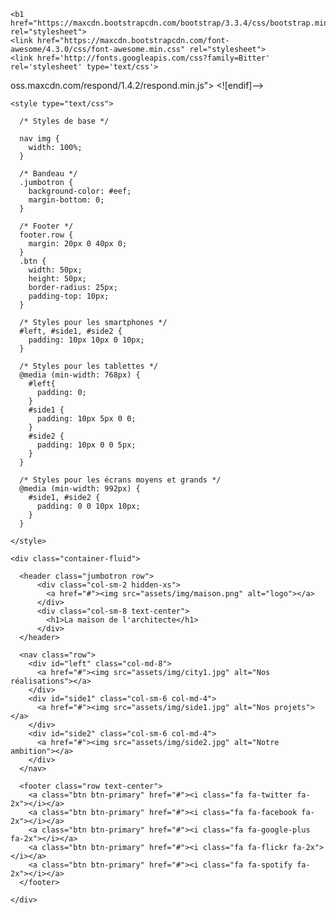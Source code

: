 <!DOCTYPE html>
<html>

  <head>
    <meta charset="utf-8"> 
    <meta http-equiv="X-UA-Compatible" content="IE=edge">
    <meta name="viewport" content="width=device-width, initial-scale=1">
    <title>La maison de l'architecte</title>
    <meta name="description" content="Le site de la maison de l'architecture">

    <b1 href="https://maxcdn.bootstrapcdn.com/bootstrap/3.3.4/css/bootstrap.min.css" rel="stylesheet">
    <link href="https://maxcdn.bootstrapcdn.com/font-awesome/4.3.0/css/font-awesome.min.css" rel="stylesheet">
    <link href='http://fonts.googleapis.com/css?family=Bitter' rel='stylesheet' type='text/css'>

   
   oss.maxcdn.com/respond/1.4.2/respond.min.js"></script>
    <![endif]-->

    <style type="text/css"> 

      /* Styles de base */
    
      nav img {
        width: 100%;
      }

      /* Bandeau */
      .jumbotron {
        background-color: #eef;
        margin-bottom: 0;
      }

      /* Footer */
      footer.row {
        margin: 20px 0 40px 0;
      }
      .btn {
        width: 50px;
        height: 50px;
        border-radius: 25px;
        padding-top: 10px;
      }

      /* Styles pour les smartphones */
      #left, #side1, #side2 {
        padding: 10px 10px 0 10px;
      }

      /* Styles pour les tablettes */
      @media (min-width: 768px) {
        #left{
          padding: 0;
        } 
        #side1 {
          padding: 10px 5px 0 0;
        } 
        #side2 {
          padding: 10px 0 0 5px;
        }
      }

      /* Styles pour les écrans moyens et grands */
      @media (min-width: 992px) {
        #side1, #side2 {
          padding: 0 0 10px 10px;
        } 
      }

    </style>

  </head>

  <body>

    <div class="container-fluid">

      <header class="jumbotron row">
          <div class="col-sm-2 hidden-xs">
            <a href="#"><img src="assets/img/maison.png" alt="logo"></a>
          </div>
          <div class="col-sm-8 text-center">
            <h1>La maison de l'architecte</h1>        
          </div>
      </header>

      <nav class="row">
        <div id="left" class="col-md-8">
          <a href="#"><img src="assets/img/city1.jpg" alt="Nos réalisations"></a>
        </div>
        <div id="side1" class="col-sm-6 col-md-4">
          <a href="#"><img src="assets/img/side1.jpg" alt="Nos projets"></a>
        </div>
        <div id="side2" class="col-sm-6 col-md-4">
          <a href="#"><img src="assets/img/side2.jpg" alt="Notre ambition"></a>
        </div>
      </nav>

      <footer class="row text-center">
        <a class="btn btn-primary" href="#"><i class="fa fa-twitter fa-2x"></i></a>
        <a class="btn btn-primary" href="#"><i class="fa fa-facebook fa-2x"></i></a>
        <a class="btn btn-primary" href="#"><i class="fa fa-google-plus fa-2x"></i></a>
        <a class="btn btn-primary" href="#"><i class="fa fa-flickr fa-2x"></i></a>
        <a class="btn btn-primary" href="#"><i class="fa fa-spotify fa-2x"></i></a>
      </footer>

    </div>

  </body>

</html>
